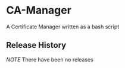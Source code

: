 # CA-Manager
A Certificate Manager written as a bash script

## Release History
*NOTE* There have been no releases
